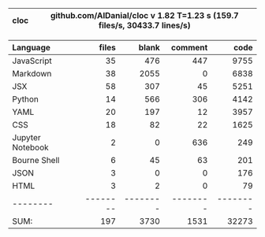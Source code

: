 cloc|github.com/AlDanial/cloc v 1.82  T=1.23 s (159.7 files/s, 30433.7 lines/s)
--- | ---

Language|files|blank|comment|code
:-------|-------:|-------:|-------:|-------:
JavaScript|35|476|447|9755
Markdown|38|2055|0|6838
JSX|58|307|45|5251
Python|14|566|306|4142
YAML|20|197|12|3957
CSS|18|82|22|1625
Jupyter Notebook|2|0|636|249
Bourne Shell|6|45|63|201
JSON|3|0|0|176
HTML|3|2|0|79
--------|--------|--------|--------|--------
SUM:|197|3730|1531|32273
